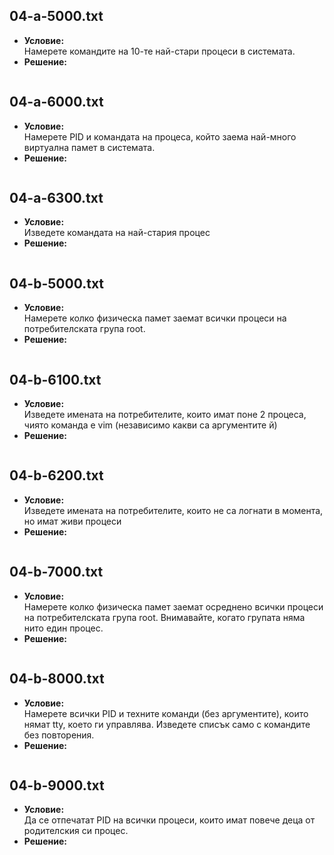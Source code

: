 ## 04-a-5000.txt
- **Условие:**<br/>
Намерете командите на 10-те най-стари процеси в системата.
- **Решение:**
```bash

```
## 04-a-6000.txt
- **Условие:**<br/>
Намерете PID и командата на процеса, който заема най-много виртуална памет в системата.
- **Решение:**
```bash

```
## 04-a-6300.txt
- **Условие:**<br/>
Изведете командата на най-стария процес
- **Решение:**
```bash

```
## 04-b-5000.txt
- **Условие:**<br/>
Намерете колко физическа памет заемат всички процеси на потребителската група root.
- **Решение:**
```bash

```
## 04-b-6100.txt
- **Условие:**<br/>
Изведете имената на потребителите, които имат поне 2 процеса, чиято команда е vim (независимо какви са аргументите й)
- **Решение:**
```bash

```
## 04-b-6200.txt
- **Условие:**<br/>
Изведете имената на потребителите, които не са логнати в момента, но имат живи процеси
- **Решение:**
```bash

```
## 04-b-7000.txt
- **Условие:**<br/>
Намерете колко физическа памет заемат осреднено всички процеси на потребителската група root. Внимавайте, когато групата няма нито един процес.
- **Решение:**
```bash

```
## 04-b-8000.txt
- **Условие:**<br/>
Намерете всички PID и техните команди (без аргументите), които нямат tty, което ги управлява. Изведете списък само с командите без повторения.
- **Решение:**
```bash

```
## 04-b-9000.txt
- **Условие:**<br/>
Да се отпечатат PID на всички процеси, които имат повече деца от родителския си процес.
- **Решение:**
```bash

```